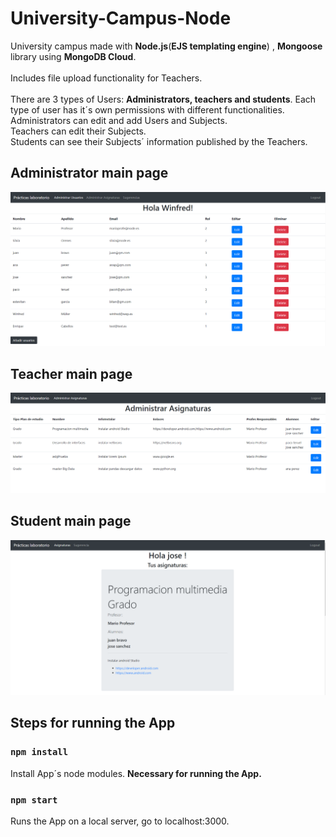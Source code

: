 # University-Campus-Node
University campus made with <b>Node.js</b>(<b>EJS templating engine</b>) , <b>Mongoose</b> library using <b>MongoDB Cloud</b>.<br><br>
Includes file upload functionality for Teachers.<br><br>
There are 3 types of Users: <b>Administrators, teachers and students</b>. Each type of user has it´s own permissions with different functionalities.<br>
Administrators can edit and add Users and Subjects.<br>
Teachers can edit their Subjects.<br>
Students can see their Subjects´ information published by the Teachers.<br>


## Administrator main page

<img src="./ReadmeFotos/admin users.PNG">

## Teacher main page

<img src="./ReadmeFotos/adminsubjects.PNG">

## Student main page

<img src="./ReadmeFotos/adminstudent.PNG">

## Steps for running the App

### `npm install`

Install App´s node modules. <strong>Necessary for running the App.</strong>

### `npm start`

Runs the App on a local server, go to localhost:3000.
